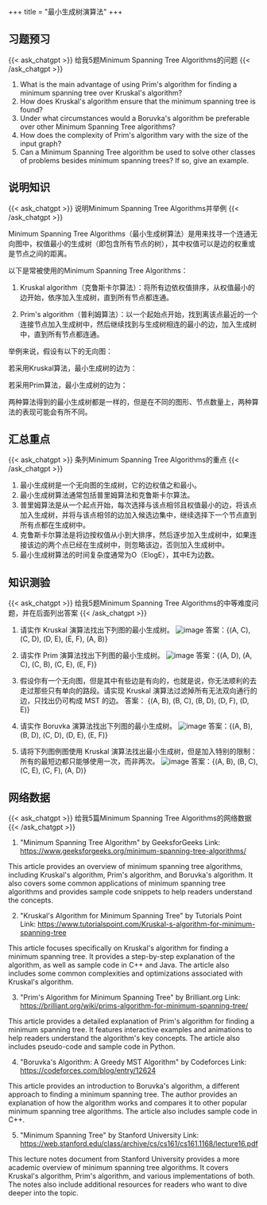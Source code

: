 +++
title = "最小生成树演算法"
+++
## 习题预习
{{< ask_chatgpt >}}
给我5题Minimum Spanning Tree Algorithms的问题
{{< /ask_chatgpt >}}



1. What is the main advantage of using Prim's algorithm for finding a minimum spanning tree over Kruskal's algorithm?
2. How does Kruskal's algorithm ensure that the minimum spanning tree is found?
3. Under what circumstances would a Boruvka's algorithm be preferable over other Minimum Spanning Tree algorithms?
4. How does the complexity of Prim's algorithm vary with the size of the input graph?
5. Can a Minimum Spanning Tree algorithm be used to solve other classes of problems besides minimum spanning trees? If so, give an example.   

## 说明知识
{{< ask_chatgpt >}}
说明Minimum Spanning Tree Algorithms并举例
{{< /ask_chatgpt >}}



Minimum Spanning Tree Algorithms（最小生成树算法）是用来找寻一个连通无向图中，权值最小的生成树（即包含所有节点的树），其中权值可以是边的权重或是节点之间的距离。

以下是常被使用的Minimum Spanning Tree Algorithms：

1. Kruskal algorithm（克鲁斯卡尔算法）：将所有边依权值排序，从权值最小的边开始，依序加入生成树，直到所有节点都连通。

2. Prim's algorithm（普利姆算法）：以一个起始点开始，找到离该点最近的一个连接节点加入生成树中，然后继续找到与生成树相连的最小的边，加入生成树中，直到所有节点都连通。

举例来说，假设有以下的无向图： 

若采用Kruskal算法，最小生成树的边为： 

若采用Prim算法，最小生成树的边为： 

两种算法得到的最小生成树都是一样的，但是在不同的图形、节点数量上，两种算法的表现可能会有所不同。   

## 汇总重点
{{< ask_chatgpt >}}
条列Minimum Spanning Tree Algorithms的重点
{{< /ask_chatgpt >}}



1. 最小生成树是一个无向图的生成树，它的边权值之和最小。 
2. 最小生成树算法通常包括普里姆算法和克鲁斯卡尔算法。 
3. 普里姆算法是从一个起点开始，每次选择与该点相邻且权值最小的边，将该点加入生成树，并将与该点相邻的边加入候选边集中，继续选择下一个节点直到所有点都在生成树中。 
4. 克鲁斯卡尔算法是将边按权值从小到大排序，然后逐步加入生成树中，如果连接该边的两个点已经在生成树中，则忽略该边，否则加入生成树中。 
5. 最小生成树算法的时间复杂度通常为O（ElogE），其中E为边数。   

## 知识测验
{{< ask_chatgpt >}}
给我5题Minimum Spanning Tree Algorithms的中等难度问题，并在后面列出答案
{{< /ask_chatgpt >}}



1. 请实作 Kruskal 演算法找出下列图的最小生成树。
![image](https://i.imgur.com/9TD7b8e.png)
答案：{(A, C), (C, D), (D, E), (E, F), (A, B)}

2. 请实作 Prim 演算法找出下列图的最小生成树。
![image](https://i.imgur.com/5tKjJtH.png)
答案：{(A, D), (A, C), (C, B), (C, E), (E, F)}

3. 假设你有一个无向图，但是其中有些边是有向的，也就是说，你无法顺利的去走过那些只有单向的路段。请实现 Kruskal 演算法过滤掉所有无法双向通行的边，只找出仍可构成 MST 的边。
答案： {(A, B), (B, C), (B, D), (D, F), (D, E)}

4. 请实作 Boruvka 演算法找出下列图的最小生成树。
![image](https://i.imgur.com/yhp5Z5I.png)
答案：{(A, B), (B, D), (C, D), (D, E), (E, F)}

5. 请将下列图例图使用 Kruskal 演算法找出最小生成树，但是加入特别的限制：所有的最短边都只能够使用一次，而非两次。
![image](https://i.imgur.com/OY6oPHU.png)
答案：{(A, B), (B, C), (C, E), (C, F), (A, D)}   

## 网络数据
{{< ask_chatgpt >}}
给我5篇Minimum Spanning Tree Algorithms的网络数据
{{< /ask_chatgpt >}}



1. "Minimum Spanning Tree Algorithm" by GeeksforGeeks
Link: https://www.geeksforgeeks.org/minimum-spanning-tree-algorithms/

This article provides an overview of minimum spanning tree algorithms, including Kruskal's algorithm, Prim's algorithm, and Boruvka's algorithm. It also covers some common applications of minimum spanning tree algorithms and provides sample code snippets to help readers understand the concepts.

2. "Kruskal's Algorithm for Minimum Spanning Tree" by Tutorials Point
Link: https://www.tutorialspoint.com/Kruskal-s-algorithm-for-minimum-spanning-tree

This article focuses specifically on Kruskal's algorithm for finding a minimum spanning tree. It provides a step-by-step explanation of the algorithm, as well as sample code in C++ and Java. The article also includes some common complexities and optimizations associated with Kruskal's algorithm.

3. "Prim's Algorithm for Minimum Spanning Tree" by Brilliant.org
Link: https://brilliant.org/wiki/prims-algorithm-for-minimum-spanning-tree/

This article provides a detailed explanation of Prim's algorithm for finding a minimum spanning tree. It features interactive examples and animations to help readers understand the algorithm's key concepts. The article also includes pseudo-code and sample code in Python.

4. "Boruvka's Algorithm: A Greedy MST Algorithm" by Codeforces
Link: https://codeforces.com/blog/entry/12624

This article provides an introduction to Boruvka's algorithm, a different approach to finding a minimum spanning tree. The author provides an explanation of how the algorithm works and compares it to other popular minimum spanning tree algorithms. The article also includes sample code in C++.

5. "Minimum Spanning Tree" by Stanford University
Link: https://web.stanford.edu/class/archive/cs/cs161/cs161.1168/lecture16.pdf

This lecture notes document from Stanford University provides a more academic overview of minimum spanning tree algorithms. It covers Kruskal's algorithm, Prim's algorithm, and various implementations of both. The notes also include additional resources for readers who want to dive deeper into the topic.   


